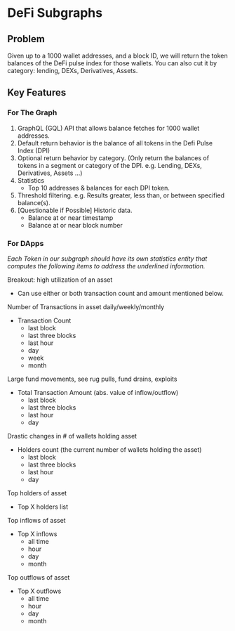 # DeFi Subgraphs

## Problem
Given up to a 1000 wallet addresses, and a block ID, we will return the token balances of the DeFi pulse index for those wallets. You can also cut it by category: lending, DEXs, Derivatives, Assets.

## Key Features

### For The Graph

1. GraphQL (GQL) API that allows balance fetches for 1000 wallet addresses.
2. Default return behavior is the balance of all tokens in the Defi Pulse Index (DPI)
3. Optional return behavior by category. (Only return the balances of tokens in a segment or category of the DPI.  e.g. Lending, DEXs, Derivatives, Assets ...)
4. Statistics
    - Top 10 addresses & balances for each DPI token.
5. Threshold filtering.  e.g. Results greater, less than, or between specified balance(s).
6. [Questionable if Possible] Historic data.
    - Balance at or near timestamp
    - Balance at or near block number

### For DApps

*Each Token in our subgraph should have its own statistics entity that computes the following items to address the underlined information.*

Breakout: high utilization of an asset

- Can use either or both transaction count and amount mentioned below.

Number of Transactions in asset daily/weekly/monthly

- Transaction Count
    - last block
    - last three blocks
    - last hour
    - day
    - week
    - month

Large fund movements, see rug pulls, fund drains, exploits

- Total Transaction Amount (abs. value of inflow/outflow)
    - last block
    - last three blocks
    - last hour
    - day

Drastic changes in # of wallets holding asset

- Holders count (the current number of wallets holding the asset)
    - last block
    - last three blocks
    - last hour
    - day

Top holders of asset

- Top X holders list

Top inflows of asset

- Top X inflows
    - all time
    - hour
    - day
    - month

Top outflows of asset

- Top X outflows
    - all time
    - hour
    - day
    - month
